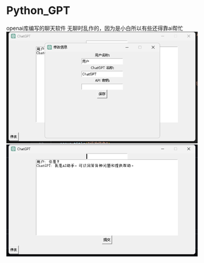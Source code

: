 # Python_GPT
openai库编写的聊天软件
无聊时乱作的，因为是小白所以有些还得靠ai帮忙  
![演示图1](https://github.com/EggrollMC/Python_GPT/blob/main/Python_ChatGPT/image.png)   
![演示图2](https://github.com/EggrollMC/Python_GPT/blob/main/Python_ChatGPT/image2.png)
